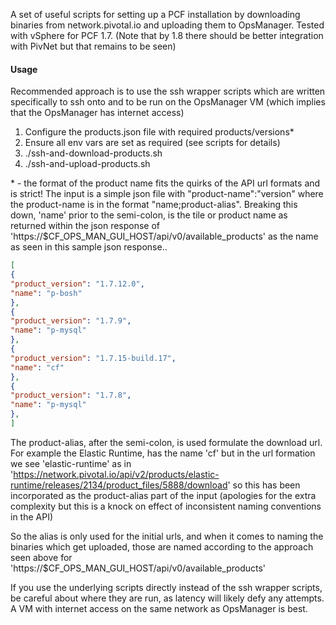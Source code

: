A set of useful scripts for setting up a PCF installation by downloading binaries from network.pivotal.io and uploading them to OpsManager. Tested with vSphere for PCF 1.7. (Note that by 1.8 there should be better integration with PivNet but that remains to be seen)

#### Usage
Recommended approach is to use the ssh wrapper scripts which are written specifically to ssh onto and to be run on the OpsManager VM (which implies that the OpsManager has internet access)

1. Configure the products.json file with required products/versions*
2. Ensure all env vars are set as required (see scripts for details)
3. ./ssh-and-download-products.sh
4. ./ssh-and-upload-products.sh

\* - the format of the product name fits the quirks of the API url formats and is strict! The input is a simple json file with "product-name":"version" where the product-name is in the format "name;product-alias". Breaking this down, 'name' prior to the semi-colon, is the tile or product name as returned within the json response of 'https://$CF_OPS_MAN_GUI_HOST/api/v0/available_products' as the name as seen in this sample json response..
```json
[
{
"product_version": "1.7.12.0",
"name": "p-bosh"
},
{
"product_version": "1.7.9",
"name": "p-mysql"
},
{
"product_version": "1.7.15-build.17",
"name": "cf"
},
{
"product_version": "1.7.8",
"name": "p-mysql"
},
]
```
The product-alias, after the semi-colon, is used formulate the download url. For example the Elastic Runtime, has the name 'cf' but in the url formation we see 'elastic-runtime' as in 'https://network.pivotal.io/api/v2/products/elastic-runtime/releases/2134/product_files/5888/download' so this has been incorporated as the product-alias part of the input (apologies for the extra complexity but this is a knock on effect of inconsistent naming conventions in the API)

So the alias is only used for the initial urls, and when it comes to naming the binaries which get uploaded, those are named according to the approach seen above for 'https://$CF_OPS_MAN_GUI_HOST/api/v0/available_products'
 
If you use the underlying scripts directly instead of the ssh wrapper scripts, be careful about where they are run, as latency will likely defy any attempts. A VM with internet access on the same network as OpsManager is best.
